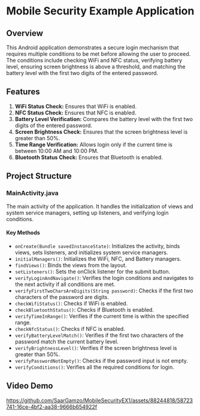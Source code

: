 # Mobile Security Example Application

## Overview

This Android application demonstrates a secure login mechanism that requires multiple conditions to be met before allowing the user to proceed. The conditions include checking WiFi and NFC status, verifying battery level, ensuring screen brightness is above a threshold, and matching the battery level with the first two digits of the entered password.

## Features

1. **WiFi Status Check:** Ensures that WiFi is enabled.
2. **NFC Status Check:** Ensures that NFC is enabled.
3. **Battery Level Verification:** Compares the battery level with the first two digits of the entered password.
4. **Screen Brightness Check:** Ensures that the screen brightness level is greater than 50%.
5. **Time Range Verification:** Allows login only if the current time is between 10:00 AM and 10:00 PM.
6. **Bluetooth Status Check:** Ensures that Bluetooth is enabled.

## Project Structure

### MainActivity.java

The main activity of the application. It handles the initialization of views and system service managers, setting up listeners, and verifying login conditions.

#### Key Methods

- `onCreate(Bundle savedInstanceState)`: Initializes the activity, binds views, sets listeners, and initializes system service managers.
- `initialManagers()`: Initializes the WiFi, NFC, and Battery managers.
- `findViews()`: Binds the views from the layout.
- `setListeners()`: Sets the onClick listener for the submit button.
- `verifyLoginAndNavigate()`: Verifies the login conditions and navigates to the next activity if all conditions are met.
- `verifyFirstTwoCharsAreDigits(String password)`: Checks if the first two characters of the password are digits.
- `checkWifiStatus()`: Checks if WiFi is enabled.
- `checkBluetoothStatus()`: Checks if Bluetooth is enabled.
- `verifyTimeInRange()`: Verifies if the current time is within the specified range.
- `checkNfcStatus()`: Checks if NFC is enabled.
- `verifyBatteryLevelMatch()`: Verifies if the first two characters of the password match the current battery level.
- `verifyBrightnessLevel()`: Verifies if the screen brightness level is greater than 50%.
- `verifyPasswordNotEmpty()`: Checks if the password input is not empty.
- `verifyConditions()`: Verifies all the required conditions for login.

## Video Demo


https://github.com/SaarGamzo/MobileSecurityEX1/assets/88244818/58723741-16ce-4bf2-aa38-9666b654922f

